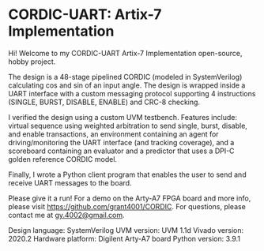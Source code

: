 # CORDIC-UART: Artix-7 Implementation

Hi! Welcome to my CORDIC-UART Artix-7 Implementation open-source, hobby project.

The design is a 48-stage pipelined CORDIC (modeled in SystemVerilog) calculating cos and sin of an input angle. The design is wrapped inside a UART interface with a custom messaging protocol supporting 4 instructions (SINGLE, BURST, DISABLE, ENABLE) and CRC-8 checking.

I verified the design using a custom UVM testbench. Features include: virtual sequence using weighted arbitration to send single, burst, disable, and enable transactions, an environment containing an agent for driving/monitoring the UART interface (and tracking coverage), and a scoreboard containing an evaluator and a predictor that uses a DPI-C golden reference CORDIC model.

Finally, I wrote a Python client program that enables the user to send and receive UART messages to the board.

Please give it a run! For a demo on the Arty-A7 FPGA board and more info, please visit https://github.com/grant4001/CORDIC. For questions, please contact me at gy.4002@gmail.com.

Design language: SystemVerilog
UVM version: UVM 1.1d
Vivado version: 2020.2
Hardware platform: Digilent Arty-A7 board
Python version: 3.9.1
